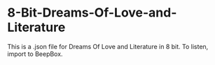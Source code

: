 # 8-Bit-Dreams-Of-Love-and-Literature
This is a .json file for Dreams Of Love and Literature in 8 bit. To listen, import to BeepBox.
